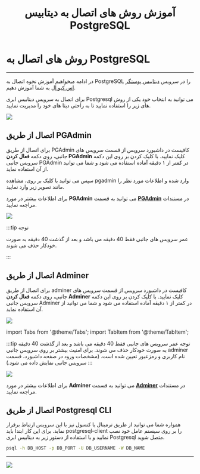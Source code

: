 ﻿---
title: "آموزش روش های اتصال به دیتابیس PostgreSQL"
sidebar_label: "روش های اتصال"
description: "در ادامه میخواهیم آموزش نحوه اتصال به PostgreSQL در سرویس ابری پوستگر اس کیو ال را به شما آموزش دهیم."
---

# روش های اتصال به PostgreSQL
---

در ادامه میخواهیم آموزش نحوه اتصال به PostgreSQL را در سرویس [دیتابیس پوستگر اس کیو ال](https://chabokan.net/services/postgresql/) به شما آموزش دهیم.

برای اتصال به سرویس دیتابیس ابری Postgresql می توانید به انتخاب خود یکی از روش های زیر را استفاده نمایید تا به راحتی دیتا های خود را مدیریت نمایید.

![](https://s1.chabokan.net/docs/images/posgresql_conect-01.jpg)

## اتصال از طریق **PGAdmin**

برای اتصال از طریق PGAdmin کافیست در داشبورد سرویس از قسمت سرویس های جانبی، روی دکمه **فعال کردن PGAdmin** کلیک نمایید. با کلیک کردن بر روی این دکمه سرویس جانبی PGAdmin در کمتر از ۱ دقیقه آماده استفاده می شود و شما می توانید از آن استفاده نماید.

سپس می توانید با کلیک بر روی، مشاهده pgadmin وارد شده و اطلاعات مورد نظر را مانند تصویر زیر وارد نمایید.

برای اطلاعات بیشتر در مورد  **PGAdmin**  می توانید به قسمت  **[PGAdmin](https://docs.chabokan.net/ready-application/pgadmin/)**  در مستندات مراجعه نمایید.

![](https://s1.chabokan.net/docs/images/pgadmin_login_connect_2-edited-scaled-1.png)

:::tip توجه

عمر سرویس های جانبی فقط 40 دقیقه می باشد و بعد از گذشت 40 دقیقه به صورت خودکار حذف می شوند.

:::

## اتصال از طریق Adminer

برای اتصال از طریق adminer کافیست در داشبورد سرویس از قسمت سرویس های جانبی، روی دکمه **فعال کردن Adminer** کلیک نمایید. با کلیک کردن بر روی این دکمه سرویس جانبی Adminer در کمتر از ۱ دقیقه آماده استفاده می شود و شما می توانید از آن استفاده نماید.

![](https://s1.chabokan.net/docs/images/adminer_001-1.jpg)

import Tabs from '@theme/Tabs';
import TabItem from '@theme/TabItem';

:::tip توجه
<Tabs>
  <TabItem value="عمر سرویس" label="عمر سرویس">عمر سرویس های جانبی فقط 40 دقیقه می باشد و بعد از گذشت 40 دقیقه به صورت خودکار حذف می شوند.</TabItem>
  <TabItem value="امنیت سرویس" label="امنیت سرویس">برای امنیت بیشتر بر روی سرویس جانبی adminer نام کاربری و رمزعبور تعیین شده است. (مشخصات ورود در صفحه داشبورد، قسمت سرویس جانبی نمایش داده می شود.)</TabItem>
</Tabs>
:::

![](https://s1.chabokan.net/docs/images/my_sql_connect_5-edited.jpg)

برای اطلاعات بیشتر در مورد  **Adminer**  می توانید به قسمت  **[**Adminer**](https://docs.chabokan.net/ready-application/adminer/)**  در مستندات مراجعه نمایید.

## اتصال از طریق Postgresql CLI

همواره شما می توانید از طریق ترمینال یا کنسول نیز با این سرویس ارتباط برقرار نماید. برای این کار ابتدا باید postgresql-client را بر روی سیستم عامل خود نصب نمایید و با استفاده از دستور زیر به دیتابیس ابری Postgresql متصل شوید.

```bash
psql -h DB_HOST -p DB_PORT -U DB_USERNAME -W DB_NAME
```

---
<a href="https://hub.chabokan.net/fa/services/create/postgresql" ><img src="https://s1.chabokan.net/docs/images/postgresql-banner.png" /></a>